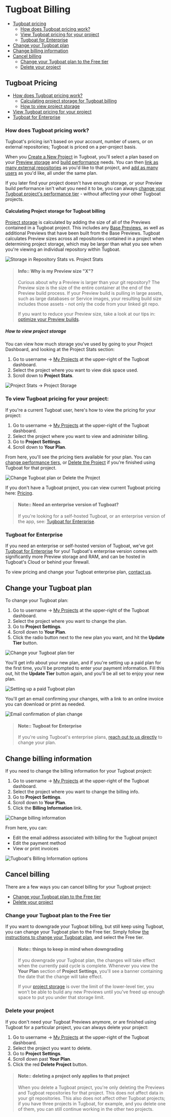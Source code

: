# Tugboat Billing

- [Tugboat pricing](#tugboat-pricing)
  - [How does Tugboat pricing work?](#how-does-tugboat-pricing-work)
  - [View Tugboat pricing for your project](#to-view-tugboat-pricing-for-your-project)
  - [Tugboat for Enterprise](#tugboat-for-enterprise)
- [Change your Tugboat plan](#change-your-tugboat-plan)
- [Change billing information](#change-billing-information)
- [Cancel billing](#cancel-billing)
  - [Change your Tugboat plan to the Free tier](#change-your-tugboat-plan-to-the-free-tier)
  - [Delete your project](#delete-your-project)

## Tugboat Pricing

- [How does Tugboat pricing work?](#how-does-tugboat-pricing-work)
  - [Calculating project storage for Tugboat billing](#calculating-project-storage-for-tugboat-billing)
  - [How to view project storage](#how-to-view-project-storage)
- [View Tugboat pricing for your project](#to-view-tugboat-pricing-for-your-project)
- [Tugboat for Enterprise](#tugboat-for-enterprise)

### How does Tugboat pricing work?

Tugboat's pricing isn't based on your account, number of users, or on external
repositories; Tugboat is priced on a per-project basis.

When you
[Create a New Project](../setting-up-tugboat/index.md#create-a-new-project) in
Tugboat, you'll select a plan based on your
[Preview storage](#calculating-project-storage-for-tugboat-billing) and
[build performance](../building-a-preview/index.md#optimize-your-preview-builds)
needs. You can then
[link as many external repositories](../setting-up-tugboat/index.md#add-repos-to-the-project)
as you'd like to that project, and
[add as many users](../administering-tugboat-crew/index.md#add-a-user-to-a-project)
as you'd like, all under the same plan.

If you later find your project doesn't have enough storage, or your Preview
build performance isn't what you need it to be, you can always
[change your Tugboat project's performance tier](#change-your-tugboat-plan) -
without affecting your other Tugboat projects.

#### Calculating Project storage for Tugboat billing

[Project storage](#how-to-view-project-storage) is calculated by adding the size
of all of the Previews contained in a Tugboat project. This includes any
[Base Previews](../building-a-preview/index.md#set-a-base-preview), as well as
additional Previews that have been built from the Base Previews. Tugboat
calculates Preview sizes across all repositories contained in a project when
determining project storage, which may be larger than what you see when you're
viewing an individual repository within Tugboat.

![Storage in Repository Stats vs. Project Stats](_images/repo-stats-vs-project-stats.png)

> #### Info:: Why is my Preview size "X"?
>
> Curious about why a Preview is larger than your git repository? The Preview
> size is the size of the entire container at the end of the Preview build
> process. If your Preview build is pulling in large assets, such as large
> databases or Service images, your resulting build size includes those assets -
> not only the code from your linked git repo.
>
> If you want to reduce your Preview size, take a look at our tips in:
> [optimize your Preview builds](../building-a-preview/index.md#optimize-your-preview-builds).

##### How to view project storage

You can view how much storage you've used by going to your Project Dashboard,
and looking at the Project Stats section:

1. Go to username -> [My Projects](https://dashboard.tugboat.qa/projects) at the
   upper-right of the Tugboat dashboard.
2. Select the project where you want to view disk space used.
3. Scroll down to **Project Stats**.

![Project Stats -> Project Storage](_images/project-stats-project-storage.png)

### To view Tugboat pricing for your project:

If you're a current Tugboat user, here's how to view the pricing for your
project:

1. Go to username -> [My Projects](https://dashboard.tugboat.qa/projects) at the
   upper-right of the Tugboat dashboard.
2. Select the project where you want to view and administer billing.
3. Go to **Project Settings**.
4. Scroll down to **Your Plan**.

From here, you'll see the pricing tiers available for your plan. You can
[change performance tiers](#change-your-tugboat-plan), or
[Delete the Project](#delete-your-project) if you're finished using Tugboat for
that project.

![Change Tugboat plan or Delete the Project](_images/change-plan-or-delete-project.png)

If you don't have a Tugboat project, you can view current Tugboat pricing here:
[Pricing](https://tugboat.qa/pricing/).

> #### Note:: Need an enterprise version of Tugboat?
>
> If you're looking for a self-hosted Tugboat, or an enterprise version of the
> app, see: [Tugboat for Enterprise](#tugboat-for-enterprise).

### Tugboat for Enterprise

If you need an enterprise or self-hosted version of Tugboat, we've got
[Tugboat for Enterprise](https://tugboat.qa/enterprise/) for you! Tugboat's
enterprise version comes with significantly more Preview storage and RAM, and
can be hosted in Tugboat's Cloud or behind your firewall.

To view pricing and change your Tugboat enterprise plan,
[contact us](mailto:support@tugboat.qa?subject=Enterprise-Plans).

## Change your Tugboat plan

To change your Tugboat plan:

1. Go to username -> [My Projects](https://dashboard.tugboat.qa/projects) at the
   upper-right of the Tugboat dashboard.
2. Select the project where you want to change the plan.
3. Go to **Project Settings**.
4. Scroll down to **Your Plan**.
5. Click the radio button next to the new plan you want, and hit the **Update
   Tier** button.

![Change your Tugboat plan tier](_images/change-plan-update-tier.png)

You'll get info about your new plan, and if you're setting up a paid plan for
the first time, you'll be prompted to enter your payment information. Fill this
out, hit the **Update Tier** button again, and you'll be all set to enjoy your
new plan.

![Setting up a paid Tugboat plan](_images/setting-up-paid-tugboat-plan.png)

You'll get an email confirming your changes, with a link to an online invoice
you can download or print as needed.

![Email confirmation of plan change](_images/plan-update-email.png)

> #### Note:: Tugboat for Enterprise
>
> If you're using Tugboat's enterprise plans,
> [reach out to us directly](mailto:support@tugboat.qa?subject=Enterprise-Plans)
> to change your plan.

## Change billing information

If you need to change the billing information for your Tugboat project:

1. Go to username -> [My Projects](https://dashboard.tugboat.qa/projects) at the
   upper-right of the Tugboat dashboard.
2. Select the project where you want to change the billing info.
3. Go to **Project Settings**.
4. Scroll down to **Your Plan**.
5. Click the **Billing Information** link.

![Change billing information](_images/change-billing-information.png)

From here, you can:

- Edit the email address associated with billing for the Tugboat project
- Edit the payment method
- View or print invoices

![Tugboat's Billing Information options](_images/tugboat-billing-info-screen.png)

## Cancel billing

There are a few ways you can cancel billing for your Tugboat project:

- [Change your Tugboat plan to the Free tier](#change-your-tugboat-plan-to-the-free-tier)
- [Delete your project](#delete-your-project)

### Change your Tugboat plan to the Free tier

If you want to downgrade your Tugboat billing, but still keep using Tugboat, you
can change your Tugboat plan to the Free tier. Simply follow
[the instructions to change your Tugboat plan](#change-your-tugboat-plan), and
select the Free tier.

> #### Note:: things to keep in mind when downgrading
>
> If you downgrade your Tugboat plan, the changes will take effect when the
> currently paid cycle is complete. Whenever you view the **Your Plan** section
> of **Project Settings**, you'll see a banner containing the date that the
> change will take effect.
>
> If your [project storage](#calculating-project-storage-for-tugboat-billing) is
> over the limit of the lower-level tier, you won't be able to build any new
> Previews until you've freed up enough space to put you under that storage
> limit.

### Delete your project

If you don't need your Tugboat Previews anymore, or are finished using Tugboat
for a particular project, you can always delete your project:

1. Go to username -> [My Projects](https://dashboard.tugboat.qa/projects) at the
   upper-right of the Tugboat dashboard.
2. Select the project you want to delete.
3. Go to **Project Settings**.
4. Scroll down past **Your Plan**.
5. Click the red **Delete Project** button.

> #### Note:: deleting a project only applies to that project
>
> When you delete a Tugboat project, you're only deleting the Previews and
> Tugboat repositories for that project. This does not affect data in your git
> repositories. This also does not affect other Tugboat projects; if you have
> three projects in Tugboat, for example, and you delete one of them, you can
> still continue working in the other two projects.
